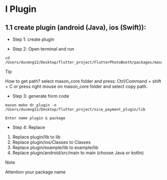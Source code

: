 # I Plugin
## 1.1 create plugin (android (Java), ios (Swift)):
* Step 1: create plugin

* Step 2: Open terminal and run
```
cd /Users/ducmng12/Desktop/flutter_project/FlutterPhotoBooth/packages/mason_core
```
> [!TIP]
> How to get path?
> select mason_core folder and press: Ctrl/Command + shift + C
> or press right mouse on mason_core folder and select copy path.

* Step 3: generate form code
```
mason make dr_plugin -o /Users/ducmng12/Desktop/flutter_project/nice_payment_plugin/lib

Enter name plugin & package
```

* Step 4: Replace 
1. Replace plugin/lib to lib 
2. Replace plugin/ios/Classes to Classes
3. Replace plugin/example/lib to example/lib
4. Replace plugin/android/src/main to main (choose Java or kotlin)
> [!NOTE]
> Attention your package name





